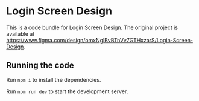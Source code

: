 
  # Login Screen Design

  This is a code bundle for Login Screen Design. The original project is available at https://www.figma.com/design/omxNglBvBTnVv7GTHxzarS/Login-Screen-Design.

  ## Running the code

  Run `npm i` to install the dependencies.

  Run `npm run dev` to start the development server.
  